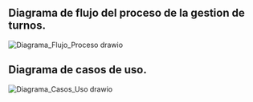 ## Diagrama de flujo del proceso de la gestion de turnos.
![Diagrama_Flujo_Proceso drawio](https://github.com/user-attachments/assets/ea458830-33a1-49a9-92ea-68f1cca65c43)


## Diagrama de casos de uso.
![Diagrama_Casos_Uso drawio](https://github.com/user-attachments/assets/b26c4356-2fb0-4f58-8dda-19b1bacbe9aa)
